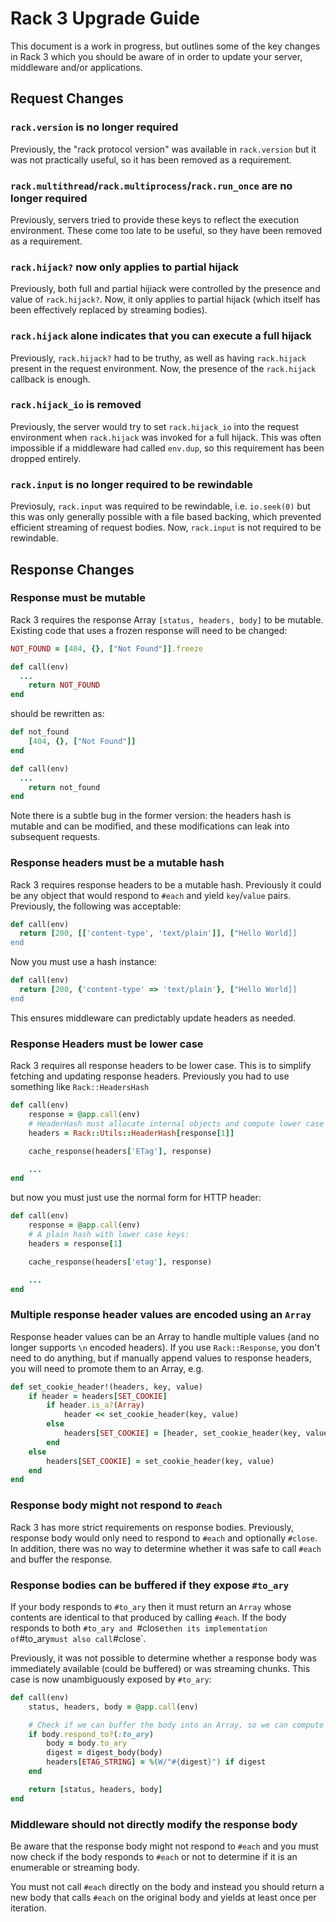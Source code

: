 # Rack 3 Upgrade Guide

This document is a work in progress, but outlines some of the key changes in Rack 3 which you should be aware of in order to update your server, middleware and/or applications.

## Request Changes

### `rack.version` is no longer required

Previously, the "rack protocol version" was available in `rack.version` but it was not practically useful, so it has been removed as a requirement.

### `rack.multithread`/`rack.multiprocess`/`rack.run_once` are no longer required

Previously, servers tried to provide these keys to reflect the execution environment. These come too late to be useful, so they have been removed as  a requirement.

### `rack.hijack?` now only applies to partial hijack

Previously, both full and partial hijiack were controlled by the presence and value of `rack.hijack?`. Now, it only applies to partial hijack (which itself has been effectively replaced by streaming bodies).

### `rack.hijack` alone indicates that you can execute a full hijack

Previously, `rack.hijack?` had to be truthy, as well as having `rack.hijack` present in the request environment. Now, the presence of the `rack.hijack` callback is enough.

### `rack.hijack_io` is removed

Previously, the server would try to set `rack.hijack_io` into the request environment when `rack.hijack` was invoked for a full hijack. This was often impossible if a middleware had called `env.dup`, so this requirement has been dropped entirely.

### `rack.input` is no longer required to be rewindable

Previosuly, `rack.input` was required to be rewindable, i.e. `io.seek(0)` but this was only generally possible with a file based backing, which prevented efficient streaming of request bodies. Now, `rack.input` is not required to be rewindable.

## Response Changes

### Response must be mutable

Rack 3 requires the response Array `[status, headers, body]` to be mutable. Existing code that uses a frozen response will need to be changed:

```ruby
NOT_FOUND = [404, {}, ["Not Found"]].freeze

def call(env)
  ...
	return NOT_FOUND
end
```

should be rewritten as:

```ruby
def not_found
	[404, {}, ["Not Found"]]
end

def call(env)
  ...
	return not_found
end
```

Note there is a subtle bug in the former version: the headers hash is mutable and can be modified, and these modifications can leak into subsequent requests.

### Response headers must be a mutable hash

Rack 3 requires response headers to be a mutable hash. Previously it could be any object that would respond to `#each` and yield `key`/`value` pairs. Previously, the following was acceptable:

```ruby
def call(env)
  return [200, [['content-type', 'text/plain']], ["Hello World]]
end
```

Now you must use a hash instance:

```ruby
def call(env)
  return [200, {'content-type' => 'text/plain'}, ["Hello World]]
end
```

This ensures middleware can predictably update headers as needed.

### Response Headers must be lower case

Rack 3 requires all response headers to be lower case. This is to simplify fetching and updating response headers. Previously you had to use something like `Rack::HeadersHash`

```ruby
def call(env)
	response = @app.call(env)
	# HeaderHash must allocate internal objects and compute lower case keys:
	headers = Rack::Utils::HeaderHash[response[1]]

	cache_response(headers['ETag'], response)

	...
end
```

but now you must just use the normal form for HTTP header:

```ruby
def call(env)
	response = @app.call(env)
	# A plain hash with lower case keys:
	headers = response[1]

	cache_response(headers['etag'], response)

	...
end
```

### Multiple response header values are encoded using an `Array`

Response header values can be an Array to handle multiple values 
(and no longer supports `\n` encoded headers). If you use `Rack::Response`, you don't need to do anything, but if manually append values to response headers, you will need to promote them to an Array, e.g.

```ruby
def set_cookie_header!(headers, key, value)
	if header = headers[SET_COOKIE]
		if header.is_a?(Array)
			header << set_cookie_header(key, value)
		else
			headers[SET_COOKIE] = [header, set_cookie_header(key, value)]
		end
	else
		headers[SET_COOKIE] = set_cookie_header(key, value)
	end
end
```

### Response body might not respond to `#each`

Rack 3 has more strict requirements on response bodies. Previously, response body would only need to respond to `#each` and optionally `#close`. In addition, there was no way to determine whether it was safe to call `#each` and buffer the response.

### Response bodies can be buffered if they expose `#to_ary`

If your body responds to `#to_ary` then it must return an `Array` whose contents are identical to that produced by calling `#each`. If the body responds to both `#to_ary and `#close` then its implementation of `#to_ary` must also call `#close`.

Previously, it was not possible to determine whether a response body was immediately available (could be buffered) or was streaming chunks. This case is now unambiguously exposed by `#to_ary`:

```ruby
def call(env)
	status, headers, body = @app.call(env)

	# Check if we can buffer the body into an Array, so we can compute a digest:
	if body.respond_to?(:to_ary)
		body = body.to_ary
		digest = digest_body(body)
		headers[ETAG_STRING] = %(W/"#{digest}") if digest
	end

	return [status, headers, body]
end
```

### Middleware should not directly modify the response body 

Be aware that the response body might not respond to `#each` and you must now check if the body responds to `#each` or not to determine if it is an enumerable or streaming body.

You must not call `#each` directly on the body and instead you should return a new body that calls `#each` on the original body and yields at least once per iteration.
